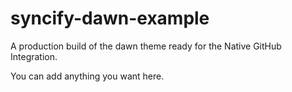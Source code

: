 # syncify-dawn-example
A production build of the dawn theme ready for the Native GitHub Integration.

You can add anything you want here.
